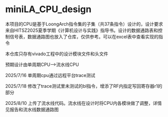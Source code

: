 # miniLA_CPU_design
本项目的CPU是基于LoongArch指令集的子集（共37条指令）设计的，设计要求来自HITSZ2025夏季学期《计算机设计与实践》指导书。设计的数据通路表和控制信号表，数据通路图也放入了仓库，仅供参考。可以在excel表中查看实现的指令

本仓库只存有vivado工程中的设计模块文件和头文件

预期设计由单周期CPU-->流水线CPU

2025/7/16 单周期cpu通过远程平台trace测试

2025/7/18 修改了trace测试里未测试的bl指令，增添了RF内指定写回寄存器r1的部分

2025/8/10 上传了流水线代码。流水线在设计时将CPU内各模块做了调整，详情见报告和流水线数据通路图
